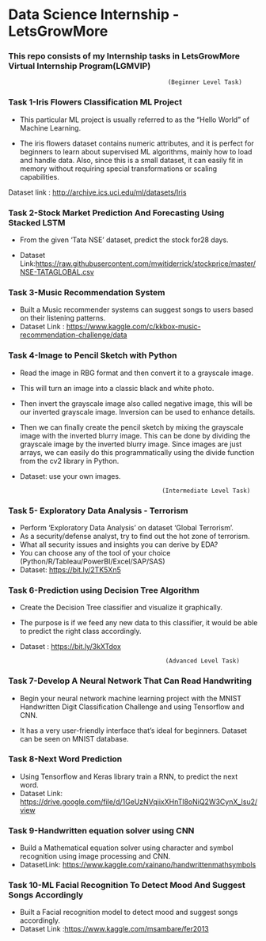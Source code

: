 # Data Science Internship -LetsGrowMore
### This repo consists of my Internship tasks in LetsGrowMore Virtual Internship Program(LGMVIP)

  
 
                                                 (Beginner Level Task)
                                         
### Task 1-Iris Flowers Classification ML Project                   
                   
   - This particular ML project is usually referred to as the “Hello World” of Machine Learning. 

   - The iris flowers dataset contains numeric attributes, and it is perfect for beginners to learn about supervised ML algorithms, mainly how to load and handle data. Also, since this is a small dataset, it can easily fit in memory without requiring special transformations or scaling capabilities.

   Dataset link : http://archive.ics.uci.edu/ml/datasets/Iris 
           
        
### Task 2-Stock Market Prediction And Forecasting Using Stacked LSTM
   - From the given ‘Tata NSE’ dataset, predict the stock for28 days.
 
   - Dataset Link:https://raw.githubusercontent.com/mwitiderrick/stockprice/master/NSE-TATAGLOBAL.csv


### Task 3-Music Recommendation System
                                         
   - Built a  Music recommender systems can suggest songs to users based on their listening patterns. 
   - Dataset Link : https://www.kaggle.com/c/kkbox-music-recommendation-challenge/data


### Task 4-Image to Pencil Sketch with Python

   - Read the image in RBG format and then convert it to a grayscale image.

   - This will turn an image into a classic black and white photo. 

   - Then  invert the grayscale image also called negative image, this will be our inverted grayscale image. Inversion can be used to enhance details. 

   - Then we can finally create the pencil sketch by mixing the grayscale image with the inverted blurry image. This can be done by dividing the grayscale image by the inverted blurry image. Since images are just arrays, we can easily do this programmatically using the divide function from the cv2 library in Python.

   - Dataset: use your own images.

   


                                                 (Intermediate Level Task)
                                     
                               
### Task 5- Exploratory Data Analysis - Terrorism
                                       
   - Perform ‘Exploratory Data Analysis’ on dataset ‘Global Terrorism’. 
   - As a security/defense analyst, try to find out the hot zone of terrorism. 
   - What all security issues and insights you can derive by EDA? 
   - You can choose any of the tool of your choice 
     (Python/R/Tableau/PowerBI/Excel/SAP/SAS) 
   - Dataset: https://bit.ly/2TK5Xn5
   

### Task 6-Prediction using Decision Tree Algorithm 
                                     
   - Create the Decision Tree classifier and visualize it graphically.
   - The purpose is if we feed any new data to this classifier, it would be able to predict the right class accordingly. 
   - Dataset : https://bit.ly/3kXTdox 


  
                                                  (Advanced Level Task)
                                     
### Task 7-Develop A Neural Network That Can Read Handwriting
   - Begin your neural network machine learning project with the MNIST Handwritten Digit Classification Challenge and using Tensorflow and CNN.

   - It has a very user-friendly interface that’s ideal for beginners. Dataset can be seen on MNIST database. 


### Task 8-Next Word Prediction
  -  Using Tensorflow and Keras library train a RNN, to predict the next word. 
  - Dataset Link: https://drive.google.com/file/d/1GeUzNVqiixXHnTl8oNiQ2W3CynX_lsu2/view


### Task 9-Handwritten equation solver using CNN 
  - Build a Mathematical equation solver using character and symbol recognition using image processing and CNN. 
  - DatasetLink: https://www.kaggle.com/xainano/handwrittenmathsymbols  
 
 
### Task 10-ML Facial Recognition To Detect Mood And Suggest Songs Accordingly
   - Built a Facial recognition model to detect mood and suggest songs accordingly. 
   - Dataset Link :https://www.kaggle.com/msambare/fer2013


                   
               
